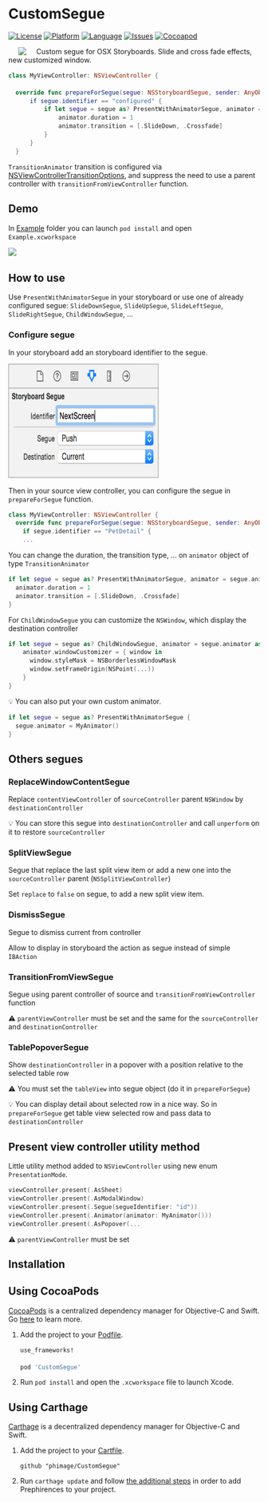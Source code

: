 # CustomSegue

[![License](https://img.shields.io/badge/license-MIT-blue.svg?style=flat
            )](http://mit-license.org)
[![Platform](http://img.shields.io/badge/platform-osx-lightgrey.svg?style=flat
             )](https://developer.apple.com/resources/)
[![Language](http://img.shields.io/badge/language-swift-orange.svg?style=flat
             )](https://developer.apple.com/swift)
[![Issues](https://img.shields.io/github/issues/phimage/CustomSegue.svg?style=flat
           )](https://github.com/phimage/CustomSegue/issues)
[![Cocoapod](http://img.shields.io/cocoapods/v/CustomSegue.svg?style=flat)](http://cocoadocs.org/docsets/CustomSegue/)

[<img align="left" src="logo.png" hspace="20">](#logo)
Custom segue for OSX Storyboards. Slide and cross fade effects, new customized window.

```swift
class MyViewController: NSViewController {

  override func prepareForSegue(segue: NSStoryboardSegue, sender: AnyObject?)
      if segue.identifier == "configured" {
          if let segue = segue as? PresentWithAnimatorSegue, animator = segue.animator as? TransitionAnimator {
              animator.duration = 1
              animator.transition = [.SlideDown, .Crossfade]
          }
      }
  }
```

`TransitionAnimator` transition is configured via [NSViewControllerTransitionOptions](https://developer.apple.com/reference/appkit/nsviewcontrollertransitionoptions), and suppress the need to use a parent controller with `transitionFromViewController` function.

## Demo
In [Example](Example) folder you can launch `pod install` and open `Example.xcworkspace`

<img src="screen.gif">

## How to use
Use `PresentWithAnimatorSegue` in your storyboard or use one of already configured segue: `SlideDownSegue`, `SlideUpSegue`, `SlideLeftSegue`, `SlideRightSegue`, `ChildWindowSegue`, ...


### Configure segue
In your storyboard add an storyboard identifier to the segue.

<img src="SB_H_set_segue_identifier_2x.png" width="301" height="229">

Then in your source view controller, you can configure the segue in `prepareForSegue` function.

```swift
class MyViewController: NSViewController {
  override func prepareForSegue(segue: NSStoryboardSegue, sender: AnyObject?) {
    if segue.identifier == "PetDetail" {
    ...
```

You can change the duration, the transition type, ... on `animator` object of type `TransitionAnimator`
```swift
if let segue = segue as? PresentWithAnimatorSegue, animator = segue.animator as? TransitionAnimator {
  animator.duration = 1
  animator.transition = [.SlideDown, .Crossfade]
}
```

For `ChildWindowSegue` you can customize the `NSWindow`, which display the destination controller
```swift
if let segue = segue as? ChildWindowSegue, animator = segue.animator as? ChildWindowAnimator {
    animator.windowCustomizer = { window in
      window.styleMask = NSBorderlessWindowMask
      window.setFrameOrigin(NSPoint(...))
    }
}
```              


:bulb: You can also put your own custom animator.
```swift
if let segue = segue as? PresentWithAnimatorSegue {
  segue.animator = MyAnimator()
}
```

## Others segues
### ReplaceWindowContentSegue
Replace `contentViewController` of `sourceController` parent `NSWindow` by `destinationController`

:bulb: You can store this segue into `destinationController` and call `unperform` on it to restore `sourceController`

### SplitViewSegue
Segue that replace the last split view item or add a new one into the `sourceController` parent (`NSSplitViewController`)

Set `replace` to `false` on segue, to add a new split view item.

### DismissSegue
Segue to dismiss current from controller

Allow to display in storyboard the action as segue instead of simple `IBAction`

### TransitionFromViewSegue
Segue using parent controller of source and `transitionFromViewController` function

:warning: `parentViewController` must be set and the same for the `sourceController` and `destinationController`

### TablePopoverSegue
Show `destinationController` in a popover with a position relative to the selected table row

:warning: You must set the `tableView` into segue object (do it in `prepareForSegue`)

:bulb: You can display detail about selected row in a nice way. So in `prepareForSegue` get table view selected row and pass data to `destinationController`

## Present view controller utility method
Little utility method added to `NSViewController` using new enum `PresentationMode`.
```swift
viewController.present(.AsSheet)
viewController.present(.AsModalWindow)
viewController.present(.Segue(segueIdentifier: "id"))
viewController.present(.Animator(animator: MyAnimator()))
viewController.present(.AsPopover(...

```
:warning: `parentViewController` must be set

## Installation

## Using CocoaPods ##
[CocoaPods](https://cocoapods.org/) is a centralized dependency manager for
Objective-C and Swift. Go [here](https://guides.cocoapods.org/using/index.html)
to learn more.

1. Add the project to your [Podfile](https://guides.cocoapods.org/using/the-podfile.html).

    ```ruby
    use_frameworks!

    pod 'CustomSegue'
    ```

2. Run `pod install` and open the `.xcworkspace` file to launch Xcode.


## Using Carthage ##
[Carthage](https://github.com/Carthage/Carthage) is a decentralized dependency manager for Objective-C and Swift.

1. Add the project to your [Cartfile](https://github.com/Carthage/Carthage/blob/master/Documentation/Artifacts.md#cartfile).

    ```
    github "phimage/CustomSegue"
    ```

2. Run `carthage update` and follow [the additional steps](https://github.com/Carthage/Carthage#getting-started)
   in order to add Prephirences to your project.
